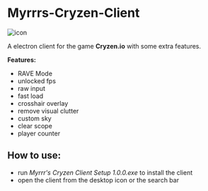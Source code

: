 # Myrrrs-Cryzen-Client
![icon](/icon.ico)

A electron client for the game **Cryzen.io** with some extra features.

**Features:**
- RAVE Mode
- unlocked fps
- raw input
- fast load
- crosshair overlay
- remove visual clutter
- custom sky
- clear scope
- player counter

## How to use:
- run *Myrrr's Cryzen Client Setup 1.0.0.exe* to install the client
- open the client from the desktop icon or the search bar
